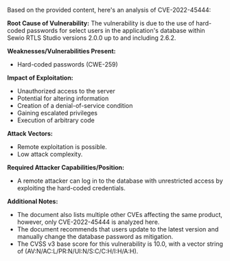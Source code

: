 Based on the provided content, here's an analysis of CVE-2022-45444:

**Root Cause of Vulnerability:**
The vulnerability is due to the use of hard-coded passwords for select users in the application's database within Sewio RTLS Studio versions 2.0.0 up to and including 2.6.2.

**Weaknesses/Vulnerabilities Present:**
- Hard-coded passwords (CWE-259)

**Impact of Exploitation:**
- Unauthorized access to the server
- Potential for altering information
- Creation of a denial-of-service condition
- Gaining escalated privileges
- Execution of arbitrary code

**Attack Vectors:**
- Remote exploitation is possible.
- Low attack complexity.

**Required Attacker Capabilities/Position:**
- A remote attacker can log in to the database with unrestricted access by exploiting the hard-coded credentials.

**Additional Notes:**
- The document also lists multiple other CVEs affecting the same product, however, only CVE-2022-45444 is analyzed here.
- The document recommends that users update to the latest version and manually change the database password as mitigation.
- The CVSS v3 base score for this vulnerability is 10.0, with a vector string of (AV:N/AC:L/PR:N/UI:N/S:C/C:H/I:H/A:H).